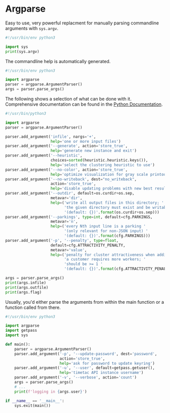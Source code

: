 # Argparse

Easy to use, very powerful replacment for manually parsing commandline
arguments with `sys.argv`.

```python
#!/usr/bin/env python3

import sys
print(sys.argv)
```

The commandline help is automatically generated.

```python
#!/usr/bin/env python3

import argparse
parser = argparse.ArgumentParser()
args = parser.parse_args()
```

The following shows a selection of what can be done with it. Comprehensive
documentation can be found in the
[Python Documentation](https://docs.python.org/3/howto/argparse.html).

```python
#!/usr/bin/python3

import argparse
parser = argparse.ArgumentParser()

parser.add_argument('infile', nargs='+',
                    help='one or more input files')
parser.add_argument('--generate', action='store_true',
                    help='generate new instance and exit')
parser.add_argument('--heuristic',
                    choices=sorted(heuristic.heuristic.keys()),
                    help='select the clustering heuristic to use')
parser.add_argument('--no-color', action='store_true',
                    help='optimize visualization for gray scale printouts')
parser.add_argument('--no-writeback', dest="no_writeback",
                    action='store_true',
                    help='disable updating problems with new best results')
parser.add_argument('--outdir', default=os.curdir+os.sep,
                    metavar='dir',
                    help=('write all output files in this directory; '
                          'the given directory must exist and be writable '
                          '(default: {})'.format(os.curdir+os.sep)))
parser.add_argument('--parkings', type=int, default=cfg.PARKINGS,
                    metavar='n',
                    help=('every Nth input line is a parking '
                          '(only relevant for non-JSON input) '
                          '(default: {})'.format(cfg.PARKINGS)))
parser.add_argument('-p', '--penalty', type=float,
                    default=cfg.ATTRACTIVITY_PENALTY,
                    metavar='value',
                    help=('penalty for cluster attractiveness when adding '
                          'a customer requires more workers; '
                          'should be >= 1 '
                          '(default: {})'.format(cfg.ATTRACTIVITY_PENALTY)))

args = parser.parse_args()
print(args.infile)
print(args.outfile)
print(args.flag)
```

Usually, you'd either parse the arguments from within the main function or
a function called from there.

```python
#!/usr/bin/env python3

import argparse
import getpass
import sys

def main():
    parser = argparse.ArgumentParser()
    parser.add_argument('-p', '--update-password', dest='password',
                        action='store_true',
                        help='ask for password to update keyring')
    parser.add_argument('-u', '--user', default=getpass.getuser(),
                        help='timetac API instance username')
    parser.add_argument('-v', '--verbose', action='count')
    args = parser.parse_args()
    # ...
    print(f'logging in {args.user}')

if __name__ == '__main__':
    sys.exit(main())
```

